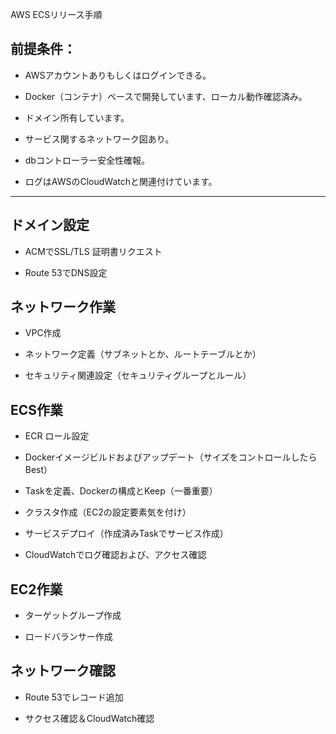 
AWS ECSリリース手順

## 前提条件：

- AWSアカウントありもしくはログインできる。

- Docker（コンテナ）ベースで開発しています、ローカル動作確認済み。

- ドメイン所有しています。

- サービス関するネットワーク図あり。

- dbコントローラー安全性確報。

- ログはAWSのCloudWatchと関連付けています。

---
## ドメイン設定

- ACMでSSL/TLS 証明書リクエスト

- Route 53でDNS設定

## ネットワーク作業

- VPC作成

- ネットワーク定義（サブネットとか、ルートテーブルとか）

- セキュリティ関連設定（セキュリティグループとルール）

## ECS作業

- ECR ロール設定

- Dockerイメージビルドおよびアップデート（サイズをコントロールしたらBest）

- Taskを定義、Dockerの構成とKeep（一番重要）

- クラスタ作成（EC2の設定要素気を付け）

- サービスデプロイ（作成済みTaskでサービス作成）

- CloudWatchでログ確認および、アクセス確認

## EC2作業

- ターゲットグループ作成

- ロードバランサー作成

## ネットワーク確認

- Route 53でレコード追加

- サクセス確認＆CloudWatch確認
